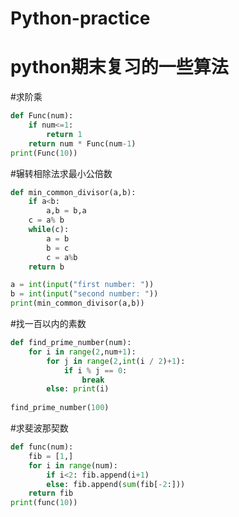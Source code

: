 # Python-practice
# python期末复习的一些算法

#求阶乘
```python
def Func(num):
    if num<=1:
        return 1
    return num * Func(num-1)
print(Func(10))
```

#辗转相除法求最小公倍数
```python
def min_common_divisor(a,b):
    if a<b:
        a,b = b,a
    c = a% b
    while(c):
        a = b
        b = c
        c = a%b
    return b

a = int(input("first number: "))
b = int(input("second number: "))
print(min_common_divisor(a,b))
```

#找一百以内的素数
```python
def find_prime_number(num):
    for i in range(2,num+1):
        for j in range(2,int(i / 2)+1):
            if i % j == 0:
                break
        else: print(i)
        
find_prime_number(100)
```

#求斐波那契数
```python
def func(num):
    fib = [1,]
    for i in range(num):
        if i<2: fib.append(i+1)
        else: fib.append(sum(fib[-2:]))
    return fib
print(func(10))
```
